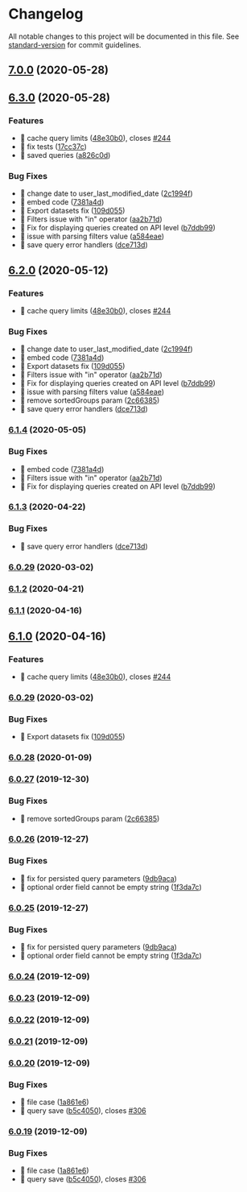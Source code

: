 # Changelog

All notable changes to this project will be documented in this file. See [standard-version](https://github.com/conventional-changelog/standard-version) for commit guidelines.

## [7.0.0](https://github.com/keen/explorer/compare/v6.3.0...v7.0.0) (2020-05-28)

## [6.3.0](https://github.com/keen/explorer/compare/v6.0.28...v6.3.0) (2020-05-28)


### Features

* 🎸 cache query limits ([48e30b0](https://github.com/keen/explorer/commit/48e30b0f4bda9ce25ecb464fd28e42a263881d4e)), closes [#244](https://github.com/keen/explorer/issues/244)
* 🎸 fix tests ([17cc37c](https://github.com/keen/explorer/commit/17cc37c8e5f9420eb9efd5d8fd977c56d7d1a4fa))
* 🎸 saved queries ([a826c0d](https://github.com/keen/explorer/commit/a826c0db141d6945420e709a467d0cfea9d01dc2))


### Bug Fixes

* 🐛 change date to user_last_modified_date ([2c1994f](https://github.com/keen/explorer/commit/2c1994f9306fbc9f87f9c2407bd1832abd15afbf))
* 🐛 embed code ([7381a4d](https://github.com/keen/explorer/commit/7381a4d287c6194433e91b304a5c7dff409cb6bf))
* 🐛 Export datasets fix ([109d055](https://github.com/keen/explorer/commit/109d055088a59e29652833dcccfa28fab14c1c5f))
* 🐛 Filters issue with "in" operator ([aa2b71d](https://github.com/keen/explorer/commit/aa2b71d6d9c622638bbfa7a402086adf5ca07e5e))
* 🐛 Fix for displaying queries created on API level ([b7ddb99](https://github.com/keen/explorer/commit/b7ddb99f00dfffc0232c002223d92357f08e78f5))
* 🐛 issue with parsing filters value ([a584eae](https://github.com/keen/explorer/commit/a584eae3f25c4ab832832c55069e78ab62d1f9be))
* 🐛 save query error handlers ([dce713d](https://github.com/keen/explorer/commit/dce713d424abdff5f1a824b8c5b71d7126e80af8))

## [6.2.0](https://github.com/keen/explorer/compare/v6.0.25...v6.2.0) (2020-05-12)


### Features

* 🎸 cache query limits ([48e30b0](https://github.com/keen/explorer/commit/48e30b0f4bda9ce25ecb464fd28e42a263881d4e)), closes [#244](https://github.com/keen/explorer/issues/244)


### Bug Fixes

* 🐛 change date to user_last_modified_date ([2c1994f](https://github.com/keen/explorer/commit/2c1994f9306fbc9f87f9c2407bd1832abd15afbf))
* 🐛 embed code ([7381a4d](https://github.com/keen/explorer/commit/7381a4d287c6194433e91b304a5c7dff409cb6bf))
* 🐛 Export datasets fix ([109d055](https://github.com/keen/explorer/commit/109d055088a59e29652833dcccfa28fab14c1c5f))
* 🐛 Filters issue with "in" operator ([aa2b71d](https://github.com/keen/explorer/commit/aa2b71d6d9c622638bbfa7a402086adf5ca07e5e))
* 🐛 Fix for displaying queries created on API level ([b7ddb99](https://github.com/keen/explorer/commit/b7ddb99f00dfffc0232c002223d92357f08e78f5))
* 🐛 issue with parsing filters value ([a584eae](https://github.com/keen/explorer/commit/a584eae3f25c4ab832832c55069e78ab62d1f9be))
* 🐛 remove sortedGroups param ([2c66385](https://github.com/keen/explorer/commit/2c66385f829a6e9d37adea172c6bdc6bd92c736e))
* 🐛 save query error handlers ([dce713d](https://github.com/keen/explorer/commit/dce713d424abdff5f1a824b8c5b71d7126e80af8))

### [6.1.4](https://github.com/keen/explorer/compare/v6.1.3...v6.1.4) (2020-05-05)


### Bug Fixes

* 🐛 embed code ([7381a4d](https://github.com/keen/explorer/commit/7381a4d287c6194433e91b304a5c7dff409cb6bf))
* 🐛 Filters issue with "in" operator ([aa2b71d](https://github.com/keen/explorer/commit/aa2b71d6d9c622638bbfa7a402086adf5ca07e5e))
* 🐛 Fix for displaying queries created on API level ([b7ddb99](https://github.com/keen/explorer/commit/b7ddb99f00dfffc0232c002223d92357f08e78f5))

### [6.1.3](https://github.com/keen/explorer/compare/v6.1.2...v6.1.3) (2020-04-22)


### Bug Fixes

* 🐛 save query error handlers ([dce713d](https://github.com/keen/explorer/commit/dce713d424abdff5f1a824b8c5b71d7126e80af8))

### [6.0.29](https://github.com/keen/explorer/compare/v6.0.28...v6.0.29) (2020-03-02)

### [6.1.2](https://github.com/keen/explorer/compare/v6.1.1...v6.1.2) (2020-04-21)

### [6.1.1](https://github.com/keen/explorer/compare/v6.1.0...v6.1.1) (2020-04-16)

## [6.1.0](https://github.com/keen/explorer/compare/v6.0.28...v6.1.0) (2020-04-16)


### Features

* 🎸 cache query limits ([48e30b0](https://github.com/keen/explorer/commit/48e30b0f4bda9ce25ecb464fd28e42a263881d4e)), closes [#244](https://github.com/keen/explorer/issues/244)

### [6.0.29](https://github.com/keen/explorer/compare/v6.0.28...v6.0.29) (2020-03-02)


### Bug Fixes

* 🐛 Export datasets fix ([109d055](https://github.com/keen/explorer/commit/109d055088a59e29652833dcccfa28fab14c1c5f))

### [6.0.28](https://github.com/keen/explorer/compare/v6.0.27...v6.0.28) (2020-01-09)

### [6.0.27](https://github.com/keen/explorer/compare/v6.0.26...v6.0.27) (2019-12-30)


### Bug Fixes

* 🐛 remove sortedGroups param ([2c66385](https://github.com/keen/explorer/commit/2c66385f829a6e9d37adea172c6bdc6bd92c736e))

### [6.0.26](https://github.com/keen/explorer/compare/v6.0.19...v6.0.26) (2019-12-27)


### Bug Fixes

* 🐛 fix for persisted query parameters ([9db9aca](https://github.com/keen/explorer/commit/9db9aca08ba338ecfd09586252abe8661cbbaf8c))
* 🐛 optional order field cannot be empty string ([1f3da7c](https://github.com/keen/explorer/commit/1f3da7ca7bf89d2ea16a89be43cc11e39e6498d8))

### [6.0.25](https://github.com/keen/explorer/compare/v6.0.19...v6.0.25) (2019-12-27)


### Bug Fixes

* 🐛 fix for persisted query parameters ([9db9aca](https://github.com/keen/explorer/commit/9db9aca08ba338ecfd09586252abe8661cbbaf8c))
* 🐛 optional order field cannot be empty string ([1f3da7c](https://github.com/keen/explorer/commit/1f3da7ca7bf89d2ea16a89be43cc11e39e6498d8))

### [6.0.24](https://github.com/keen/explorer/compare/v6.0.23...v6.0.24) (2019-12-09)

### [6.0.23](https://github.com/keen/explorer/compare/v6.0.22...v6.0.23) (2019-12-09)

### [6.0.22](https://github.com/keen/explorer/compare/v6.0.21...v6.0.22) (2019-12-09)

### [6.0.21](https://github.com/keen/explorer/compare/v6.0.20...v6.0.21) (2019-12-09)

### [6.0.20](https://github.com/keen/explorer/compare/v6.0.18...v6.0.20) (2019-12-09)


### Bug Fixes

* 🐛 file case ([1a861e6](https://github.com/keen/explorer/commit/1a861e6868154d54474e9e93fe7ce8bbe65be46e))
* 🐛 query save ([b5c4050](https://github.com/keen/explorer/commit/b5c405026506bddee5713b86e7d14875424ad86e)), closes [#306](https://github.com/keen/explorer/issues/306)

### [6.0.19](https://github.com/keen/explorer/compare/v6.0.18...v6.0.19) (2019-12-09)


### Bug Fixes

* 🐛 file case ([1a861e6](https://github.com/keen/explorer/commit/1a861e6868154d54474e9e93fe7ce8bbe65be46e))
* 🐛 query save ([b5c4050](https://github.com/keen/explorer/commit/b5c405026506bddee5713b86e7d14875424ad86e)), closes [#306](https://github.com/keen/explorer/issues/306)
